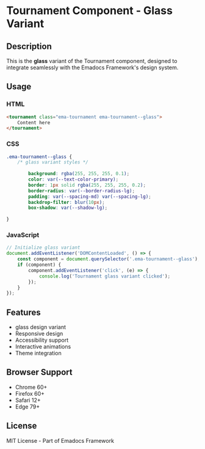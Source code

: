 # Tournament Component - Glass Variant

## Description
This is the **glass** variant of the Tournament component, designed to integrate seamlessly with the Emadocs Framework's design system.

## Usage

### HTML
```html
<tournament class="ema-tournament ema-tournament--glass">
    Content here
</tournament>
```

### CSS
```css
.ema-tournament--glass {
    /* glass variant styles */
    
        background: rgba(255, 255, 255, 0.1);
        color: var(--text-color-primary);
        border: 1px solid rgba(255, 255, 255, 0.2);
        border-radius: var(--border-radius-lg);
        padding: var(--spacing-md) var(--spacing-lg);
        backdrop-filter: blur(10px);
        box-shadow: var(--shadow-lg);
    
}
```

### JavaScript
```javascript
// Initialize glass variant
document.addEventListener('DOMContentLoaded', () => {
    const component = document.querySelector('.ema-tournament--glass');
    if (component) {
        component.addEventListener('click', (e) => {
            console.log('Tournament glass variant clicked');
        });
    }
});
```

## Features
- glass design variant
- Responsive design
- Accessibility support
- Interactive animations
- Theme integration

## Browser Support
- Chrome 60+
- Firefox 60+
- Safari 12+
- Edge 79+

## License
MIT License - Part of Emadocs Framework
